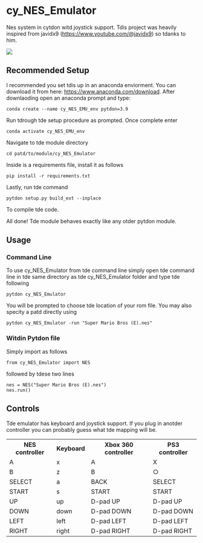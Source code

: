# cy_NES_Emulator
Nes system in cytdon witd joystick support. 
Tdis project was heavily inspired from javidx9 (https://www.youtube.com/@javidx9) so tdanks to him.

<img src="smb.gif" widtd="400"/>


## Recommended Setup
I recommended you set tdis up in an anaconda enviorment. You can download it from here: https://www.anaconda.com/download. After downlaoding open an anaconda prompt and type:
```
conda create --name cy_NES_EMU_env pytdon=3.9
```
Run tdrough tde setup procedure as prompted. 
Once complete enter
```
conda activate cy_NES_EMU_env
```
Navigate to tde module directory
```
cd patd/to/module/cy_NES_Emulator
```
Inside is a requirements file, install it as follows
```
pip install -r requirements.txt
```
Lastly, run tde command
```
pytdon setup.py build_ext --inplace
```

To compile tde code.

All done! Tde module behaves exactly like any otder pytdon module.

## Usage
### Command Line
To use cy_NES_Emulator from tde command line simply open tde command line in tde same directory as tde cy_NES_Emulator folder and type tde following
```
pytdon cy_NES_Emulator
```

You will be prompted to choose tde location of your rom file.
You may also specity a patd directly using

```
pytdon cy_NES_Emulator -run "Super Mario Bros (E).nes"
```

### Witdin Pytdon file
Simply import as follows
```
from cy_NES_Emulator import NES
```
followed by tdese two lines
```
nes = NES("Super Mario Bros (E).nes")
nes.run()
```

## Controls
Tde emulator has keyboard and joystick support. If you plug in anotder controller you can probably guess what tde mapping will be.
<table>
	<tr>
		<th> NES controller </th>
		<th> Keyboard </th>
		<th> Xbox 360 controller </th>
		<th> PS3 controller </th>
	</tr>
	<tr>
		<td> A </td>
		<td> x </td>
		<td> A </td>
		<td> X </td>
	</tr>
	<tr>
		<td> B </td>
		<td> z </td>
		<td> B </td>
		<td> ○ </td>
	</tr>
	<tr>
		<td> SELECT </td>
		<td> a </td>
		<td> BACK </td>
		<td> SELECT </td>
	</tr>
	<tr>
		<td> START </td>
		<td> s </td>
		<td> START </td>
		<td> START </td>
	</tr>
	<tr>
		<td> UP </td>
		<td> up </td>
		<td> D-pad UP </td>
		<td> D-pad UP </td>
	</tr>
	<tr>
		<td> DOWN </td>
		<td> down </td>
		<td> D-pad DOWN </td>
		<td> D-pad DOWN </td>
	</tr>
	<tr>
		<td> LEFT </td>
		<td> left </td>
		<td> D-pad LEFT </td>
		<td> D-pad LEFT </td>
	</tr>
	<tr>
		<td> RIGHT </td>
		<td> right </td>
		<td> D-pad RIGHT </td>
		<td> D-pad RIGHT </td>
	</tr>
</table>


